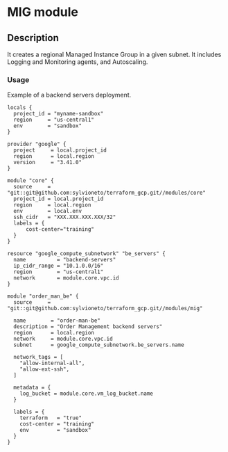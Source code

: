 # MIG module

## Description
It creates a regional Managed Instance Group in a given subnet. It includes Logging and Monitoring agents, and Autoscaling.

### Usage

Example of a backend servers deployment.

```hcl-terraform
locals {
  project_id = "myname-sandbox"
  region     = "us-central1"
  env        = "sandbox"
}

provider "google" {
  project     = local.project_id
  region      = local.region
  version     = "3.41.0"
}

module "core" {
  source     = "git::git@github.com:sylvioneto/terraform_gcp.git//modules/core"
  project_id = local.project_id
  region     = local.region
  env        = local.env
  ssh_cidr   = "XXX.XXX.XXX.XXX/32"
  labels = {
      cost-center="training"
  }
}

resource "google_compute_subnetwork" "be_servers" {
  name          = "backend-servers"
  ip_cidr_range = "10.1.0.0/16"
  region        = "us-central1"
  network       = module.core.vpc.id
}

module "order_man_be" {
  source     = "git::git@github.com:sylvioneto/terraform_gcp.git//modules/mig"

  name        = "order-man-be"
  description = "Order Management backend servers"
  region      = local.region
  network     = module.core.vpc.id
  subnet      = google_compute_subnetwork.be_servers.name

  network_tags = [
    "allow-internal-all",
    "allow-ext-ssh",
  ]

  metadata = {
    log_bucket = module.core.vm_log_bucket.name
  }

  labels = {
    terraform   = "true"
    cost-center = "training"
    env         = "sandbox"
  }
}
```
